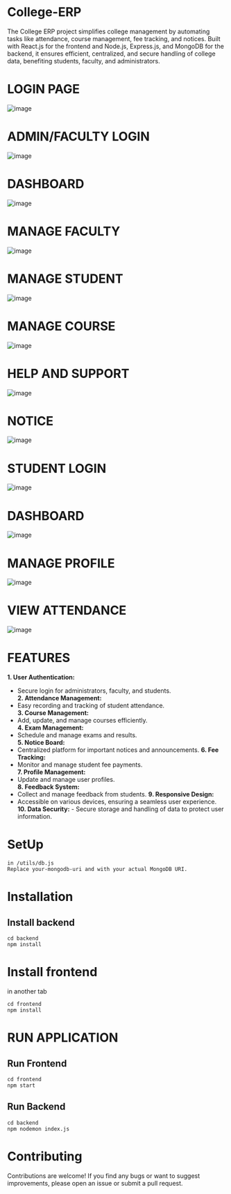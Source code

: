 # College-ERP
The College ERP project simplifies college management by automating tasks like attendance, course management, fee tracking, and notices. Built with React.js for the frontend and Node.js, Express.js, and MongoDB for the backend, it ensures efficient, centralized, and secure handling of college data, benefiting students, faculty, and administrators.

# LOGIN PAGE
![image](https://github.com/user-attachments/assets/156699a5-55fc-4f61-83af-986c8b938ba3)

# ADMIN/FACULTY LOGIN
![image](https://github.com/user-attachments/assets/d8f02dbe-dfa3-4578-ad83-b9c91e339643)
# DASHBOARD
![image](https://github.com/user-attachments/assets/2cda70db-9806-47d5-aa5d-668fb617e406)
# MANAGE FACULTY
![image](https://github.com/user-attachments/assets/a0b16823-9c5f-4461-b939-655643f7cade)
# MANAGE STUDENT
![image](https://github.com/user-attachments/assets/52567d40-2136-4d50-a9ad-831c4186b238)
# MANAGE COURSE
![image](https://github.com/user-attachments/assets/90aca3d7-1cad-490b-af98-7a8d64da711c)
# HELP AND SUPPORT
![image](https://github.com/user-attachments/assets/462652c7-535a-4fa2-a673-72c0f750ca50)
# NOTICE
![image](https://github.com/user-attachments/assets/a8e96462-2bd8-4aa5-96e6-eb70e10b828e)

# STUDENT LOGIN
![image](https://github.com/user-attachments/assets/ea7b5a8b-6b4e-41a4-953b-7ff68bae6479)
# DASHBOARD
![image](https://github.com/user-attachments/assets/37db0e71-b7d0-4424-91e9-0d2220dc5ecd)
# MANAGE PROFILE
![image](https://github.com/user-attachments/assets/61efc227-4bfb-40bb-add8-080e9c1d684a)
# VIEW ATTENDANCE
![image](https://github.com/user-attachments/assets/d6d53457-98bb-47d9-b4ce-332c29942bd4)

# FEATURES
**1. User Authentication:**
   - Secure login for administrators, faculty, and students.  
**2. Attendance Management:**
   - Easy recording and tracking of student attendance.  
**3. Course Management:**
   - Add, update, and manage courses efficiently.  
**4. Exam Management:**
   - Schedule and manage exams and results.  
**5. Notice Board:**
   - Centralized platform for important notices and announcements. 
**6. Fee Tracking:**
   - Monitor and manage student fee payments.  
**7. Profile Management:**
   - Update and manage user profiles.  
**8. Feedback System:**
   - Collect and manage feedback from students. 
**9. Responsive Design:**
   - Accessible on various devices, ensuring a seamless user experience.
**10. Data Security:**
    - Secure storage and handling of data to protect user information.


# SetUp
```
in /utils/db.js 
Replace your-mongodb-uri and with your actual MongoDB URI.
```

# Installation

## Install backend
```
cd backend
npm install
```

# Install frontend
in another tab
```
cd frontend
npm install
```

# RUN APPLICATION

## Run Frontend
```
cd frontend
npm start
```

## Run Backend
```
cd backend
npm nodemon index.js
```


# Contributing
Contributions are welcome! If you find any bugs or want to suggest improvements, please open an issue or submit a pull request.
